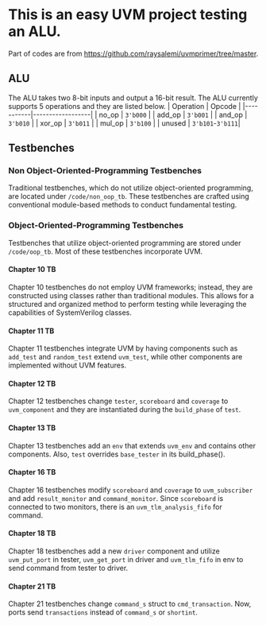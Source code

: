 # This is an easy UVM project testing an ALU.
Part of codes are from https://github.com/raysalemi/uvmprimer/tree/master.

## ALU
The ALU takes two 8-bit inputs and output a 16-bit result. The ALU currently supports 5 operations and they are listed below.
| Operation | Opcode           |
|-----------|------------------|
| no_op     | `3'b000`         |
| add_op    | `3'b001`         |
| and_op    | `3'b010`         |
| xor_op    | `3'b011`         |
| mul_op    | `3'b100`         |
| unused    | `3'b101`-`3'b111`|

## Testbenches

### Non Object-Oriented-Programming Testbenches

Traditional testbenches, which do not utilize object-oriented programming, are located under `/code/non_oop_tb`. These testbenches are crafted using conventional module-based methods to conduct fundamental testing.

### Object-Oriented-Programming Testbenches


Testbenches that utilize object-oriented programming are stored under `/code/oop_tb`. Most of these testbenches incorporate UVM.

#### Chapter 10 TB
Chapter 10 testbenches do not employ UVM frameworks; instead, they are constructed using classes rather than traditional modules. This allows for a structured and organized method to perform testing while leveraging the capabilities of SystemVerilog classes.

#### Chapter 11 TB
Chapter 11 testbenches integrate UVM by having components such as `add_test` and `random_test` extend `uvm_test`, while other components are implemented without UVM features.

#### Chapter 12 TB

Chapter 12 testbenches change `tester`, `scoreboard` and `coverage` to `uvm_component` and they are instantiated during the `build_phase` of `test`.

#### Chapter 13 TB

Chapter 13 testbenches add an `env` that extends `uvm_env` and contains other components. Also, `test` overrides `base_tester` in its build_phase().

#### Chapter 16 TB

Chapter 16 testbenches modify `scoreboard` and `coverage` to `uvm_subscriber` and add `result_monitor` and `command_monitor`. Since `scoreboard` is connected to two monitors, there is an `uvm_tlm_analysis_fifo` for command.

#### Chapter 18 TB

Chapter 18 testbenches add a new `driver` component and utilize `uvm_put_port` in tester, `uvm_get_port` in driver and `uvm_tlm_fifo` in env to send command from tester to driver.

#### Chapter 21 TB

Chapter 21 testbenches change `command_s` struct to `cmd_transaction`. Now, ports send `transactions` instead of `command_s` or `shortint`.